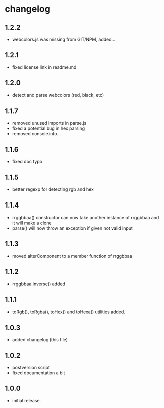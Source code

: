 # changelog

## 1.2.2

- webcolors.js was missing from GIT/NPM, added...

## 1.2.1

- fixed license link in readme.md

## 1.2.0

- detect and parse webcolors (red, black, etc)

## 1.1.7

- removed unused imports in parse.js
- fixed a potential bug in hex parsing
- removed console.info...

## 1.1.6

- fixed doc typo

## 1.1.5

- better regexp for detecting rgb and hex

## 1.1.4

- rrggbbaa() constructor can now take another instance of rrggbbaa and it will make a clone
- parse() will now throw an exception if given not valid input

## 1.1.3

- moved alterComponent to a member function of rrggbbaa

## 1.1.2

- rrggbbaa.inverse() added

## 1.1.1

- toRgb(), toRgba(), toHex() and toHexa() utilities added.

## 1.0.3

- added changelog (this file)

## 1.0.2

- postversion script
- fixed documentation a bit

## 1.0.0

- initial release.
